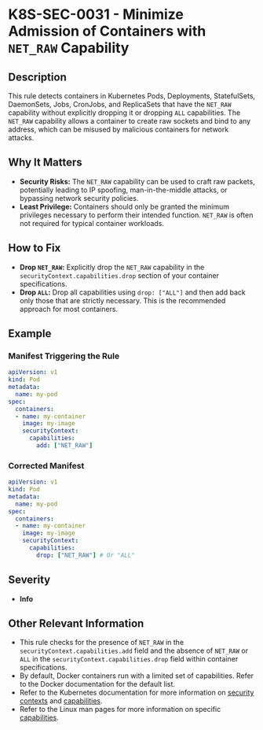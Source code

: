 # K8S-SEC-0031 - Minimize Admission of Containers with `NET_RAW` Capability

## Description

This rule detects containers in Kubernetes Pods, Deployments, StatefulSets, DaemonSets, Jobs, CronJobs, and ReplicaSets that have the `NET_RAW` capability without explicitly dropping it or dropping `ALL` capabilities. The `NET_RAW` capability allows a container to create raw sockets and bind to any address, which can be misused by malicious containers for network attacks.

## Why It Matters

-   **Security Risks:** The `NET_RAW` capability can be used to craft raw packets, potentially leading to IP spoofing, man-in-the-middle attacks, or bypassing network security policies.
-   **Least Privilege:** Containers should only be granted the minimum privileges necessary to perform their intended function. `NET_RAW` is often not required for typical container workloads.

## How to Fix

-   **Drop `NET_RAW`:** Explicitly drop the `NET_RAW` capability in the `securityContext.capabilities.drop` section of your container specifications.
-   **Drop `ALL`:** Drop all capabilities using `drop: ["ALL"]` and then add back only those that are strictly necessary. This is the recommended approach for most containers.

## Example

### Manifest Triggering the Rule

```yaml
apiVersion: v1
kind: Pod
metadata:
  name: my-pod
spec:
  containers:
  - name: my-container
    image: my-image
    securityContext:
      capabilities:
        add: ["NET_RAW"]
```

### Corrected Manifest

```yaml
apiVersion: v1
kind: Pod
metadata:
  name: my-pod
spec:
  containers:
  - name: my-container
    image: my-image
    securityContext:
      capabilities:
        drop: ["NET_RAW"] # Or "ALL"
```

## Severity

  - **Info**

## Other Relevant Information

-   This rule checks for the presence of `NET_RAW` in the `securityContext.capabilities.add` field and the absence of `NET_RAW` or `ALL` in the `securityContext.capabilities.drop` field within container specifications.
-   By default, Docker containers run with a limited set of capabilities. Refer to the Docker documentation for the default list.
-   Refer to the Kubernetes documentation for more information on [security contexts](https://kubernetes.io/docs/tasks/configure-pod-container/security-context/) and [capabilities](https://kubernetes.io/docs/tasks/configure-pod-container/security-context/#set-capabilities-for-a-container).
-   Refer to the Linux man pages for more information on specific [capabilities](https://man7.org/linux/man-pages/man7/capabilities.7.html).
